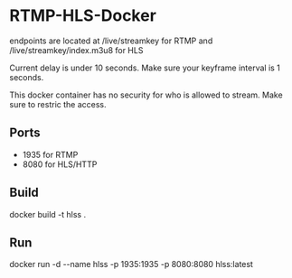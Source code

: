 # RTMP-HLS-Docker

endpoints are located at /live/streamkey for RTMP and /live/streamkey/index.m3u8 for HLS
  
Current delay is under 10 seconds. Make sure your keyframe interval is 1 seconds.

This docker container has no security for who is allowed to stream. Make sure to restric the access.
  
## Ports
+ 1935 for RTMP
+ 8080 for HLS/HTTP
## Build
docker build -t hlss .
## Run
docker run -d --name hlss -p 1935:1935 -p 8080:8080 hlss:latest
